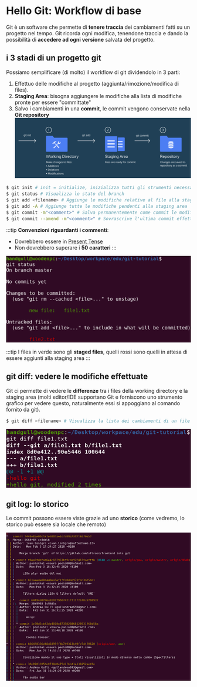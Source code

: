 # Hello Git: Workflow di base

Git è un software che permette di **tenere traccia** dei cambiamenti fatti su un progetto nel tempo. Git ricorda ogni modifica, tenendone traccia e dando la possibilità di **accedere ad ogni versione** salvata del progetto.

## i 3 stadi di un progetto git

Possiamo semplificare (di molto) il workflow di git dividendolo in 3 parti:
1. Effettuo delle modifiche al progetto (aggiunta/rimozione/modifica di files).
2. **Staging Area**: bisogna aggiungere le modifiche alla lista di modifiche pronte per essere "committate"
3. Salvo i cambiamenti in una **commit**, le commit vengono conservate nella **Git repository**
![git-diagrams-01](./assets/git-diagrams-01.png)

```sh
$ git init # init = initialize, inizializza tutti gli strumenti necessari al versioning (nella cartella .git)
$ git status # Visualizza lo stato del branch
$ git add <filename> # Aggiunge le modifiche relative al file alla staging area sopra citata
$ git add -A # Aggiunge tutte le modifiche pendenti alla staging area
$ git commit -m"<comment>" # Salva permanentemente come commit le modifiche
$ git commit --amend -m"<comment>" # Sovrascrive l'ultima commit effettuata, utile per mantenere la history pulita e chiara in caso di piccole sviste
```

:::tip
**Convenzioni riguardanti i commenti**:<br>
- Dovrebbero essere in [Present Tense](https://learnenglish.britishcouncil.org/english-grammar-reference/present-tense)
- Non dovrebbero superare i **50 caratteri**
:::

![git-screenshot-01](./assets/git-screenshot-01.png)

:::tip
I files in verde sono gli **staged files**, quelli rossi sono quelli in attesa di essere aggiunti alla staging area
:::

## git diff: vedere le modifiche effettuate

Git ci permette di vedere le **differenze** tra i files della working directory e la staging area (molti editor/IDE supportano Git e forniscono uno strumento grafico per vedere questo, naturalmente essi si appoggiano al comando fornito da git).
```sh
$ git diff <filename> # Visualizza la lista dei cambiamenti di un file rispetto alla staging area
```

![git-screenshot-02](./assets/git-screenshot-02.png)

## git log: lo storico

Le commit possono essere viste grazie ad uno **storico** (come vedremo, lo storico può essere sia locale che remoto)

![git-screenshot-03](./assets/git-screenshot-03.png)